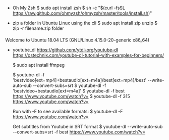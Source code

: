 * Oh My Zsh
   $ sudo apt install zsh
   $ sh -c "$(curl -fsSL https://raw.github.com/ohmyzsh/ohmyzsh/master/tools/install.sh)"


* zip a folder in Ubuntu Linux using the cli
    $ sudo apt install zip unzip 
    $ zip -r filename.zip folder
####
   Welcome to Ubuntu 18.04 LTS (GNU/Linux 4.15.0-20-generic x86_64)


* youtube_dl
   https://github.com/ytdl-org/youtube-dl
   https://ostechnix.com/youtube-dl-tutorial-with-examples-for-beginners/

    $ sudo apt install ffmpeg

    $ youtube-dl -f 'bestvideo[ext=mp4]+bestaudio[ext=m4a]/best[ext=mp4]/best' --write-auto-sub --convert-subs=srt
    $ youtube-dl -f 'bestvideo+bestaudio[ext=m4a]'
    $ youtube-dl -f best https://www.youtube.com/watch?v=
    $ youtube-dl -f 315 https://www.youtube.com/watch?v=

   Run with -F to see available formats: 
    $ youtube-dl -F https://www.youtube.com/watch?v=

   Get subtitles from Youtube in SRT format
    $ youtube-dl --write-auto-sub --convert-subs=srt -f best https://www.youtube.com/watch?v=




